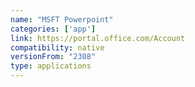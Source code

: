 ```yaml
---
name: "MSFT Powerpoint"
categories: ['app']
link: https://portal.office.com/Account
compatibility: native
versionFrom: "2308"
type: applications
---
```


